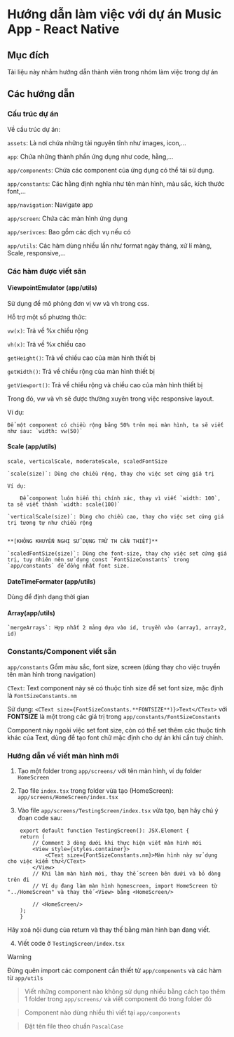 # Hướng dẫn làm việc với dự án Music App - React Native

## Mục đích

Tài liệu này nhằm hướng dẫn thành viên trong nhóm làm việc trong dự án

## Các hướng dẫn

### Cấu trúc dự án

Về cầu trúc dự án: 

`assets`: Là nơi chứa những tài nguyên tĩnh như images, icon,...

`app`: Chứa những thành phần ứng dụng như code, hằng,...

`app/components`: Chứa các component của ứng dụng có thể tái sử dụng.

`app/constants`: Các hằng định nghĩa như tên màn hình, màu sắc, kích thước font,...

`app/navigation`: Navigate app

`app/screen`: Chứa các màn hình ứng dụng

`app/serivces`: Bao gồm các dịch vụ nếu có

`app/utils`: Các hàm dùng nhiều lần như format ngày tháng, xử lí mảng, Scale, responsive,...

### Các hàm được viết sãn

#### ViewpointEmulator (app/utils)

Sử dụng để mô phỏng đơn vị vw và vh trong css.

Hỗ trợ một số phương thức:

`vw(x)`: Trả về %x chiều rộng

`vh(x)`: Trả về %x chiều cao

`getHeight()`: Trả về chiều cao của màn hình thiết bị

`getWidth()`: Trả về chiều rộng của màn hình thiết bị

`getViewport()`: Trả về chiều rộng và chiều cao của màn hình thiết bị

Trong đó, vw và vh sẽ được thường xuyên trong việc responsive layout.

Ví dụ:
    
    Để một component có chiều rộng bằng 50% trên mọi màn hình, ta sẽ viết như sau: `width: vw(50)`

#### Scale (app/utils)
    scale, verticalScale, moderateScale, scaledFontSize

    `scale(size)`: Dùng cho chiều rộng, thay cho việc set cứng giá trị

    Ví dụ: 
        
        Để component luôn hiển thị chính xác, thay vì viết `width: 100`, ta sẽ viết thành `width: scale(100)`

    `verticalScale(size)`: Dùng cho chiều cao, thay cho việc set cứng giá trị tương tự như chiều rộng

    
    **[KHÔNG KHUYẾN NGHỊ SỬ DỤNG TRỪ TH CẦN THIẾT]** 
    
    `scaledFontSize(size)`: Dùng cho font-size, thay cho việc set cứng giá trị, tuy nhiên nên sử dụng const `FontSizeConstants` trong `app/constants` để đồng nhất font size.

#### DateTimeFormater (app/utils)

Dùng để định dạng thời gian

#### Array(app/utils)
    `mergeArrays`: Hợp nhất 2 mảng dựa vào id, truyền vào (array1, array2, id)

### Constants/Component viết sẵn

`app/constants` Gồm màu sắc, font size, screen (dùng thay cho việc truyền tên màn hình trong navigation)

`CText`: Text component này sẽ có thuộc tính size để set font size, mặc định là `FontSizeConstants.nm`

Sử dụng: `<CText size={FontSizeConstants.**FONTSIZE**)}>Text</CText>` với **FONTSIZE** là một trong các giá trị trong `app/constants/FontSizeConstants`

Component này ngoài việc set font size, còn có thể set thêm các thuộc tính khác của Text, dùng để tạo font chữ mặc định cho dự án khi cần tuỳ chỉnh.

### Hướng dẫn về viết màn hình mới

1. Tạo một folder trong `app/screens/` với tên màn hình, ví dụ folder `HomeScreen`

2. Tạo file `index.tsx` trong folder vừa tạo (HomeScreen): `app/screens/HomeScreen/index.tsx`

3. Vào file `app/screens/TestingScreen/index.tsx` vừa tạo, bạn hãy chú ý đoạn code sau:

```tsx
    export default function TestingScreen(): JSX.Element {
    return (
        // Comment 3 dòng dưới khi thực hiện viết màn hình mới
        <View style={styles.container}>
            <CText size={FontSizeConstants.nm}>Màn hình này sử dụng cho việc kiểm thử</CText>  
        </View>
        // Khi làm màn hình mới, thay thế screen bên dưới và bỏ dòng trên đi
        // Ví dụ đang làm màn hình homescreen, import HomeScreen từ "../HomeScreen" và thay thế <View> bằng <HomeScreen/>
        
        // <HomeScreen/>
    );
    }
```

Hãy xoá nội dung của return và thay thế bằng màn hình bạn đang viết.

4. Viết code ở `TestingScreen/index.tsx`

> [!WARNING]
> Đừng quên import các component cần thiết từ `app/components` và các hàm từ `app/utils`

> Viết những component nào không sử dụng nhiều bằng cách tạo thêm 1 folder trong `app/screens/` và viết component đó trong folder đó

> Component nào dùng nhiều thì viết tại `app/components`

> Đặt tên file theo chuẩn `PascalCase`